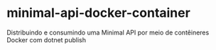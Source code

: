 # minimal-api-docker-container
Distribuindo e consumindo uma Minimal API por meio de contêineres Docker com dotnet publish
